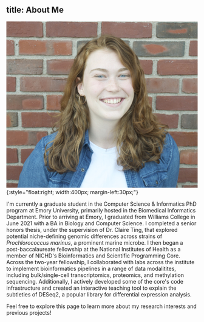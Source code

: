 title: About Me
---
![image](assets/images/Campbell_headshot.jpg){:style="float:right; width:400px; margin-left:30px;"}

I'm currently a graduate student in the Computer Science & Informatics PhD program at Emory University, primarily hosted in the Biomedical Informatics Department. Prior to arriving at Emory, I graduated from Williams College in June 2021 with a BA in Biology and Computer Science. I completed a senior honors thesis, under the supervision of Dr. Claire Ting, that explored potential niche-defining genomic differences across strains of *Prochlorococcus marinus*, a prominent marine microbe. I then began a post-baccalaureate fellowship at the National Institutes of Health as a member of NICHD's Bioinformatics and Scientific Programming Core. Across the two-year fellowship, I collaborated with labs across the institute to implement bioinformatics pipelines in a range of data modalitites, including bulk/single-cell transcriptomics, proteomics, and methylation sequencing. Additionally, I actively developed some of the core's code infrastructure and created an interactive teaching tool to explain the subtleties of DESeq2, a popular library for differential expression analysis.


Feel free to explore this page to learn more about my research interests and previous projects!
